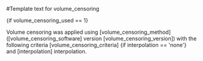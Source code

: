 #Template text for volume_censoring

{if volume_censoring_used == 1} 

Volume censoring was applied using [volume_censoring_method] ([volume_censoring_software] version [volume_censoring_version]) with the following criteria [volume_censoring_criteria] {if interpolation == 'none'} and [interpolation] interpolation.
